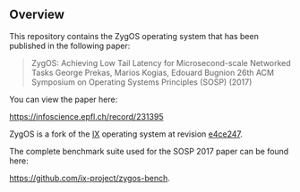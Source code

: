 ## Overview

This repository contains the ZygOS operating system that has been published in the following paper:

> ZygOS: Achieving Low Tail Latency for Microsecond-scale Networked Tasks
> George Prekas, Marios Kogias, Edouard Bugnion
> 26th ACM Symposium on Operating Systems Principles (SOSP) (2017)

You can view the paper here:

https://infoscience.epfl.ch/record/231395

ZygOS is a fork of the [IX](https://github.com/ix-project/ix) operating system at revision [e4ce247](https://github.com/ix-project/ix/commit/e4ce2474728bf657b51f6658c0a00c38057c0b73).

The complete benchmark suite used for the SOSP 2017 paper can be found here:

https://github.com/ix-project/zygos-bench.
